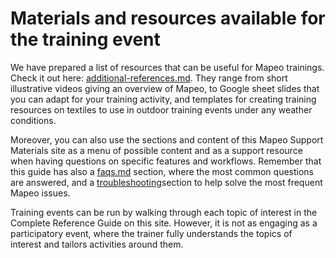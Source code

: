 # Materials and resources available for the training event

We have prepared a list of resources that can be useful for Mapeo trainings. Check it out here: [additional-references.md](../../../../additional-references.md "mention"). They range from short illustrative videos giving an overview of Mapeo, to Google sheet slides that you can adapt for your training activity, and templates for creating training resources on textiles to use in outdoor training events under any weather conditions.

Moreover, you can also use the sections and content of this Mapeo Support Materials site as a menu of possible content and as a support resource when having questions on specific features and workflows. Remember that this guide has also a [faqs.md](../../../../overview/faqs.md "mention") section, where the most common questions are answered, and a [troubleshooting](../../../troubleshooting/ "mention")section to help solve the most frequent Mapeo issues.

Training events can be run by walking through each topic of interest in the Complete Reference Guide on this site. However, it is not as engaging as a participatory event, where the trainer fully understands the topics of interest and tailors activities around them.
